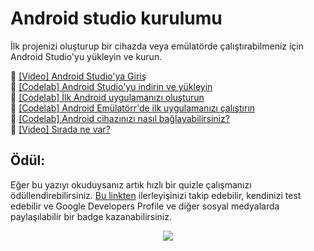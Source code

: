 # Android studio kurulumu 

İlk projenizi oluşturup bir cihazda veya emülatörde çalıştırabilmeniz için Android Studio'yu yükleyin ve kurun.

📌 [[Video] Android Studio'ya Giriş](https://www.youtube.com/watch?v=uY3lsHP7GvM) <br>
📌 [[Codelab] Android Studio'yu indirin ve yükleyin](https://github.com/serkanalc/Android-Basics-with-Compose-TR/tree/main/Part%2002%20-%20Android%20studio%20kurulumu/Codelab%2001%20-%20Android%20Studio'yu%20indirin%20ve%20y%C3%BCkleyin)<br>
📌 [[Codelab] İlk Android uygulamanızı oluşturun]()<br>
📌 [[Codelab] Android Emülatörr'de ilk uygulamanızı çalıştırın]()<br>
📌 [[Codelab] Android cihazınızı nasıl bağlayabilirsiniz?]()<br>
📌 [[Video] Sırada ne var?](https://www.youtube.com/watch?v=gleqCRTytuA)<br>



## Ödül:

Eğer bu yazıyı okuduysanız artık hızlı bir quizle çalışmanızı ödüllendirebilirsiniz. [Bu linkten](https://developer.android.com/courses/quizzes/android-basics-compose-unit-1-pathway-2/android-basics-compose-unit-1-pathway-2?continue=https%3A%2F%2Fdeveloper.android.com%2Fcourses%2Fpathways%2Fandroid-basics-compose-unit-1-pathway-2%23quiz-%2Fcourses%2Fquizzes%2Fandroid-basics-compose-unit-1-pathway-2%2Fandroid-basics-compose-unit-1-pathway-2) ilerleyişinizi takip edebilir, kendinizi test edebilir ve Google Developers Profile ve diğer sosyal medyalarda paylaşılabilir bir badge kazanabilirsiniz.

<p align="center">
  <img src="https://user-images.githubusercontent.com/70329389/167231931-360e3d1d-f5d6-456e-b8d3-37796b9b2a23.png" />
</p>















